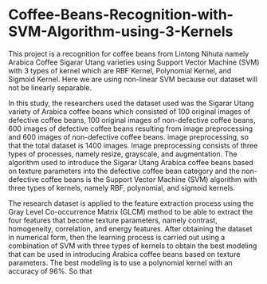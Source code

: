 # Coffee-Beans-Recognition-with-SVM-Algorithm-using-3-Kernels

This project is a recognition for coffee beans from Lintong Nihuta namely Arabica Coffee Sigarar Utang varieties using Support Vector Machine (SVM) with 3 types of kernel which are RBF Kernel, Polynomial Kernel, and Sigmoid Kernel. Here we are using non-linear SVM because our dataset will not be linearly separable. 

In this study, the researchers used the dataset used was the Sigarar Utang variety of Arabica coffee beans which consisted of 100 original images of defective coffee beans, 100 original images of non-defective coffee beans, 600 images of defective coffee beans resulting from image preprocessing and 600 images of non-defective coffee beans. image preprocessing, so that the total dataset is 1400 images. Image preprocessing consists of three types of processes, namely resize, grayscale, and augmentation. The algorithm used to introduce the Sigarar Utang Arabica coffee beans based on texture parameters into the defective coffee bean category and the non-defective coffee beans is the Support Vector Machine (SVM) algorithm with three types of kernels, namely RBF, polynomial, and sigmoid kernels.

The research dataset is applied to the feature extraction process using the Gray Level Co-occurrence Matrix (GLCM) method to be able to extract the four features that become texture parameters, namely contrast, homogeneity, correlation, and energy features. After obtaining the dataset in numerical form, then the learning process is carried out using a combination of SVM with three types of kernels to obtain the best modeling that can be used in introducing Arabica coffee beans based on texture parameters. The best modeling is to use a polynomial kernel with an accuracy of 96%. So that
